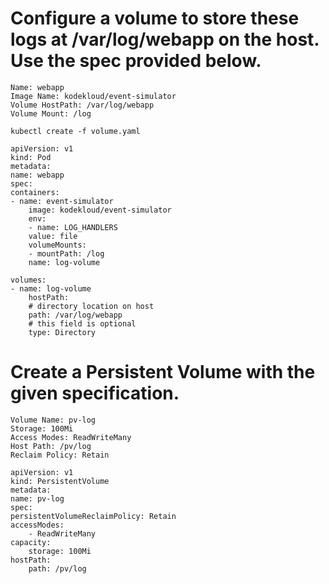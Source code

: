 # Configure a volume to store these logs at /var/log/webapp on the host. Use the spec provided below.

    Name: webapp
    Image Name: kodekloud/event-simulator
    Volume HostPath: /var/log/webapp
    Volume Mount: /log

    kubectl create -f volume.yaml

    apiVersion: v1
    kind: Pod
    metadata:
    name: webapp
    spec:
    containers:
    - name: event-simulator
        image: kodekloud/event-simulator
        env:
        - name: LOG_HANDLERS
        value: file
        volumeMounts:
        - mountPath: /log
        name: log-volume

    volumes:
    - name: log-volume
        hostPath:
        # directory location on host
        path: /var/log/webapp
        # this field is optional
        type: Directory


# Create a Persistent Volume with the given specification.

    Volume Name: pv-log
    Storage: 100Mi
    Access Modes: ReadWriteMany
    Host Path: /pv/log
    Reclaim Policy: Retain

    apiVersion: v1
    kind: PersistentVolume
    metadata:
    name: pv-log
    spec:
    persistentVolumeReclaimPolicy: Retain
    accessModes:
        - ReadWriteMany
    capacity:
        storage: 100Mi
    hostPath:
        path: /pv/log